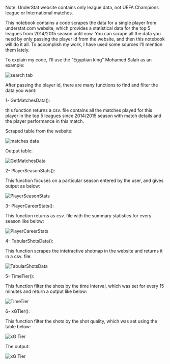 Note: UnderStat website contains only league data, not UEFA Champions league or International matches.

This notebook contains a code scrapes the data for a single player from understat.com website, which provides a statistical data for the top 5 leagues from 2014/2015 season until now. You can scrape all the data you need by only passing the player id from the website, and then this notebook will do it all. To accomplish my work, I have used some sources I'll mention them lately.

To explain my code, I'll use the "Egyptian king" Mohamed Salah as an example:

![search tab](https://user-images.githubusercontent.com/80650976/184650011-dd52a99b-c14c-4246-b68c-b617a6173b8f.PNG)

After passing the player id, there are many functions to find and filter the data you want:

1- GetMatchesData():

 this function returns a csv. file contains all the matches played for this player in the top 5 leagues since 2014/2015 season with match details and the player performance in this match.

Scraped table from the website:

![matches data](https://user-images.githubusercontent.com/80650976/184649440-fec82eae-1a5c-4b33-835b-a17df75fd45f.PNG)

Output table:

![GetMatchesData](https://user-images.githubusercontent.com/80650976/184655271-aaacf896-6675-4e49-9d51-789ce3a70d5e.PNG)

2- PlayerSeasonStats():

This function focuses on a particular season entered by the user, and gives output as below:

![PlayerSeasonStats](https://user-images.githubusercontent.com/80650976/184655798-da90eabb-4e4e-45fe-a870-0648ddd59bbc.PNG)

3- PlayerCareerStats():

This function returns as csv. file with the summary statistics for every season like below:

![PlayerCareerStats](https://user-images.githubusercontent.com/80650976/184656718-8fa51b3d-ca54-43c0-b30d-1be0d1100827.PNG)

4- TabularShotsData():

This function scrapes the intetractive shotmap in the website and returns it in a csv. file:

![TabularShotsData](https://user-images.githubusercontent.com/80650976/184657884-bf8aa007-9e09-49f8-bb16-54285945c4f4.PNG)

5-  TimeTier():

This function filter the shots by the time interval, which was set for every 15 minutes and return a output like below:

![TimeTier](https://user-images.githubusercontent.com/80650976/184658406-96ea5033-0923-4243-9ada-93781aef78b6.PNG)

6- xGTier():

This function filter the shots by the shot quality, which was set using the table below:

![xG Tier](https://user-images.githubusercontent.com/80650976/184651631-3151338c-c73d-4ab7-b355-9a644075694d.PNG)

The output:

![xG Tier](https://user-images.githubusercontent.com/80650976/184660645-7805218e-b3ca-405c-be1d-8dc9428ccc90.PNG)


